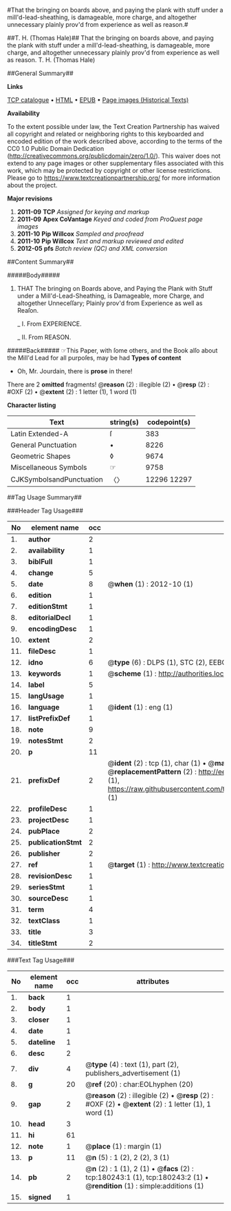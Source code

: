 #That the bringing on boards above, and paying the plank with stuff under a mill'd-lead-sheathing, is damageable, more charge, and altogether unnecessary plainly prov'd from experience as well as reason.#

##T. H. (Thomas Hale)##
That the bringing on boards above, and paying the plank with stuff under a mill'd-lead-sheathing, is damageable, more charge, and altogether unnecessary plainly prov'd from experience as well as reason.
T. H. (Thomas Hale)

##General Summary##

**Links**

[TCP catalogue](http://www.ota.ox.ac.uk/tcp/)  • 
[HTML](http://tei.it.ox.ac.uk/tcp/Texts-HTML/free/B03/B03682.html)  • 
[EPUB](http://tei.it.ox.ac.uk/tcp/Texts-EPUB/free/B03/B03682.epub) • 
[Page images (Historical Texts)](https://historicaltexts.jisc.ac.uk/eebo-53981661e)

**Availability**

To the extent possible under law, the Text Creation Partnership has waived all copyright and related or neighboring rights to this keyboarded and encoded edition of the work described above, according to the terms of the CC0 1.0 Public Domain Dedication (http://creativecommons.org/publicdomain/zero/1.0/). This waiver does not extend to any page images or other supplementary files associated with this work, which may be protected by copyright or other license restrictions. Please go to https://www.textcreationpartnership.org/ for more information about the project.

**Major revisions**

1. __2011-09__ __TCP__ *Assigned for keying and markup*
1. __2011-09__ __Apex CoVantage__ *Keyed and coded from ProQuest page images*
1. __2011-10__ __Pip Willcox__ *Sampled and proofread*
1. __2011-10__ __Pip Willcox__ *Text and markup reviewed and edited*
1. __2012-05__ __pfs__ *Batch review (QC) and XML conversion*

##Content Summary##

#####Body#####

1. THAT The bringing on Boards above, and Paying the Plank with Stuff under a Mill'd-Lead-Sheathing, is Damageable, more Charge, and altogether Unneceſſary; Plainly prov'd from Experience as well as Reaſon.

    _ I. From EXPERIENCE.

    _ II. From REASON.

#####Back#####
☞This Paper, with ſome others, and the Book alſo about the Mill'd Lead for all purpoſes, may be had 
**Types of content**

  * Oh, Mr. Jourdain, there is **prose** in there!

There are 2 **omitted** fragments! 
 @__reason__ (2) : illegible (2)  •  @__resp__ (2) : #OXF (2)  •  @__extent__ (2) : 1 letter (1), 1 word (1)

**Character listing**


|Text|string(s)|codepoint(s)|
|---|---|---|
|Latin Extended-A|ſ|383|
|General Punctuation|•|8226|
|Geometric Shapes|◊|9674|
|Miscellaneous Symbols|☞|9758|
|CJKSymbolsandPunctuation|〈〉|12296 12297|

##Tag Usage Summary##

###Header Tag Usage###

|No|element name|occ|attributes|
|---|---|---|---|
|1.|__author__|2||
|2.|__availability__|1||
|3.|__biblFull__|1||
|4.|__change__|5||
|5.|__date__|8| @__when__ (1) : 2012-10 (1)|
|6.|__edition__|1||
|7.|__editionStmt__|1||
|8.|__editorialDecl__|1||
|9.|__encodingDesc__|1||
|10.|__extent__|2||
|11.|__fileDesc__|1||
|12.|__idno__|6| @__type__ (6) : DLPS (1), STC (2), EEBO-CITATION (1), OCLC (1), VID (1)|
|13.|__keywords__|1| @__scheme__ (1) : http://authorities.loc.gov/ (1)|
|14.|__label__|5||
|15.|__langUsage__|1||
|16.|__language__|1| @__ident__ (1) : eng (1)|
|17.|__listPrefixDef__|1||
|18.|__note__|9||
|19.|__notesStmt__|2||
|20.|__p__|11||
|21.|__prefixDef__|2| @__ident__ (2) : tcp (1), char (1)  •  @__matchPattern__ (2) : ([0-9\-]+):([0-9IVX]+) (1), (.+) (1)  •  @__replacementPattern__ (2) : http://eebo.chadwyck.com/downloadtiff?vid=$1&page=$2 (1), https://raw.githubusercontent.com/textcreationpartnership/Texts/master/tcpchars.xml#$1 (1)|
|22.|__profileDesc__|1||
|23.|__projectDesc__|1||
|24.|__pubPlace__|2||
|25.|__publicationStmt__|2||
|26.|__publisher__|2||
|27.|__ref__|1| @__target__ (1) : http://www.textcreationpartnership.org/docs/. (1)|
|28.|__revisionDesc__|1||
|29.|__seriesStmt__|1||
|30.|__sourceDesc__|1||
|31.|__term__|4||
|32.|__textClass__|1||
|33.|__title__|3||
|34.|__titleStmt__|2||


###Text Tag Usage###

|No|element name|occ|attributes|
|---|---|---|---|
|1.|__back__|1||
|2.|__body__|1||
|3.|__closer__|1||
|4.|__date__|1||
|5.|__dateline__|1||
|6.|__desc__|2||
|7.|__div__|4| @__type__ (4) : text (1), part (2), publishers_advertisement (1)|
|8.|__g__|20| @__ref__ (20) : char:EOLhyphen (20)|
|9.|__gap__|2| @__reason__ (2) : illegible (2)  •  @__resp__ (2) : #OXF (2)  •  @__extent__ (2) : 1 letter (1), 1 word (1)|
|10.|__head__|3||
|11.|__hi__|61||
|12.|__note__|1| @__place__ (1) : margin (1)|
|13.|__p__|11| @__n__ (5) : 1 (2), 2 (2), 3 (1)|
|14.|__pb__|2| @__n__ (2) : 1 (1), 2 (1)  •  @__facs__ (2) : tcp:180243:1 (1), tcp:180243:2 (1)  •  @__rendition__ (1) : simple:additions (1)|
|15.|__signed__|1||
